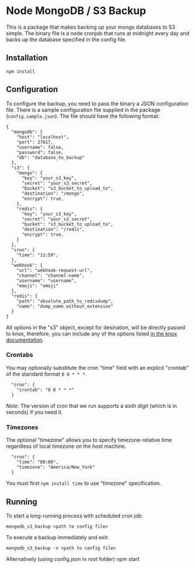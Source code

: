 # Node MongoDB / S3 Backup

This is a package that makes backing up your mongo databases to S3 simple.
The binary file is a node cronjob that runs at midnight every day and backs up
the database specified in the config file.

## Installation

    npm install

## Configuration

To configure the backup, you need to pass the binary a JSON configuration file.
There is a sample configuration file supplied in the package (`config.sample.json`).
The file should have the following format:

    {
      "mongodb": {
        "host": "localhost",
        "port": 27017,
        "username": false,
        "password": false,
        "db": "database_to_backup"
      },
      "s3": {
        "mongo": {
          "key": "your_s3_key",
          "secret": "your_s3_secret",
          "bucket": "s3_bucket_to_upload_to",
          "destination": "/mongo",
          "encrypt": true,
        },
        "redis": {
          "key": "your_s3_key",
          "secret": "your_s3_secret",
          "bucket": "s3_bucket_to_upload_to",
          "destination": "/redis",
          "encrypt": true,
        }
      },
      "cron": {
        "time": "11:59",
      },
      "webhook": {
        "url": "webhook-request-url",
        "channel": "channel-name",
        "username": "username",
        "emoji": "emoji"
      },
      "redis": {
        "path": "absolute_path_to_redisdump",
        "name": "dump_name_without_extension"
      }
    }

All options in the "s3" object, except for desination, will be directly passed to knox, therefore, you can include any of the options listed [in the knox documentation](https://github.com/LearnBoost/knox#client-creation-options "Knox README").

### Crontabs

You may optionally substitute the cron "time" field with an explicit "crontab"
of the standard format `0 0 * * *`.

      "cron": {
        "crontab": "0 0 * * *"
      }

*Note*: The version of cron that we run supports a sixth digit (which is in seconds) if
you need it.

### Timezones

The optional "timezone" allows you to specify timezone-relative time regardless
of local timezone on the host machine.

      "cron": {
        "time": "00:00",
        "timezone": "America/New_York"
      }

You must first `npm install time` to use "timezone" specification.

## Running

To start a long-running process with scheduled cron job:

    mongodb_s3_backup <path to config file>

To execute a backup immediately and exit:

    mongodb_s3_backup -n <path to config file>

Alternatively (using config.json in root folder)
    npm start

